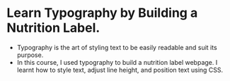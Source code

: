# Learn Typography by Building a Nutrition Label.

* Typography is the art of styling text to be easily readable and suit its purpose.
* In this course, I used typography to build a nutrition label webpage. I learnt how to style text, adjust line height, and position text using CSS.